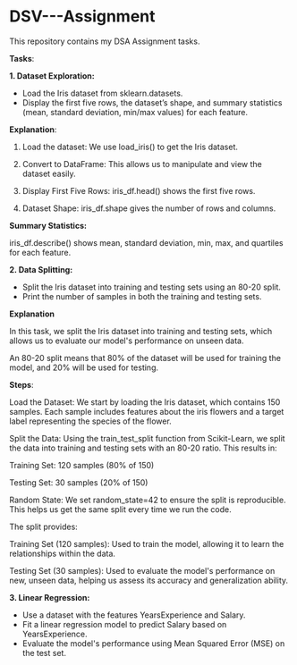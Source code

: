 # DSV---Assignment
This repository contains my DSA Assignment tasks.

**Tasks**:

**1. Dataset Exploration:**

   - Load the Iris dataset from sklearn.datasets.
   - Display the first five rows, the dataset’s shape, and summary statistics (mean, standard deviation, min/max values) for each feature.
     
**Explanation**:

1. Load the dataset: We use load_iris() to get the Iris dataset.

2. Convert to DataFrame: This allows us to manipulate and view the dataset easily.

3. Display First Five Rows: iris_df.head() shows the first five rows.

4. Dataset Shape: iris_df.shape gives the number of rows and columns.

**Summary Statistics:** 

iris_df.describe() shows mean, standard deviation, min, max, and quartiles for each feature.


**2. Data Splitting:**

   - Split the Iris dataset into training and testing sets using an 80-20 split.
   - Print the number of samples in both the training and testing sets.

**Explanation**   

In this task, we split the Iris dataset into training and testing sets, which allows us to evaluate our model's performance on unseen data. 

An 80-20 split means that 80% of the dataset will be used for training the model, and 20% will be used for testing.

**Steps**:

Load the Dataset: We start by loading the Iris dataset, which contains 150 samples. Each sample includes features about the iris flowers and a target label representing the species of the flower.

Split the Data: Using the train_test_split function from Scikit-Learn, we split the data into training and testing sets with an 80-20 ratio. This results in:

Training Set: 120 samples (80% of 150)

Testing Set: 30 samples (20% of 150)

Random State: We set random_state=42 to ensure the split is reproducible. This helps us get the same split every time we run the code.

The split provides:

Training Set (120 samples): Used to train the model, allowing it to learn the relationships within the data.

Testing Set (30 samples): Used to evaluate the model's performance on new, unseen data, helping us assess its accuracy and generalization ability.

**3. Linear Regression:**

   - Use a dataset with the features YearsExperience and Salary.
   - Fit a linear regression model to predict Salary based on YearsExperience.
   - Evaluate the model's performance using Mean Squared Error (MSE) on the test set.

     
